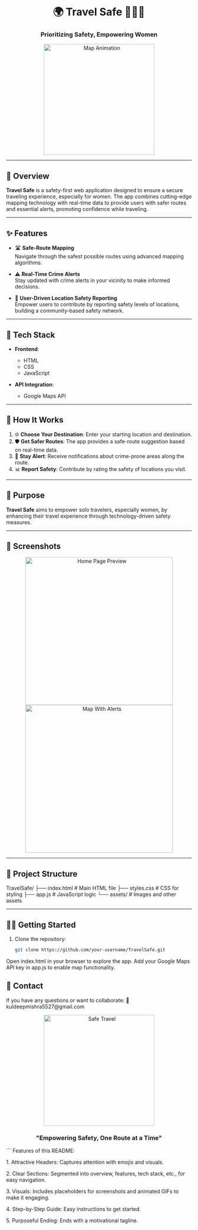 <h1 align="center">🌍 Travel Safe 🚶‍♀️🚗</h1>
<h3 align="center">Prioritizing Safety, Empowering Women</h3>

<p align="center">
  <img src="https://media.giphy.com/media/3o7TKTDn976rzVgkyQ/giphy.gif" alt="Map Animation" width="300">
</p>

---

<h2>📖 Overview</h2>

**Travel Safe** is a safety-first web application designed to ensure a secure traveling experience, especially for women. The app combines cutting-edge mapping technology with real-time data to provide users with safer routes and essential alerts, promoting confidence while traveling.

---

<h2>✨ Features</h2>

- 🛣️ **Safe-Route Mapping**  
  Navigate through the safest possible routes using advanced mapping algorithms.  

- ⚠️ **Real-Time Crime Alerts**  
  Stay updated with crime alerts in your vicinity to make informed decisions.  

- 📍 **User-Driven Location Safety Reporting**  
  Empower users to contribute by reporting safety levels of locations, building a community-based safety network.  

---

<h2>🔧 Tech Stack</h2>

- **Frontend**:  
  - HTML  
  - CSS  
  - JavaScript  

- **API Integration**:  
  - Google Maps API  

---

<h2>🚀 How It Works</h2>

1. 🌐 **Choose Your Destination**: Enter your starting location and destination.  
2. 🛡️ **Get Safer Routes**: The app provides a safe-route suggestion based on real-time data.  
3. 🔔 **Stay Alert**: Receive notifications about crime-prone areas along the route.  
4. 📊 **Report Safety**: Contribute by rating the safety of locations you visit.  

---

<h2>🎯 Purpose</h2>

**Travel Safe** aims to empower solo travelers, especially women, by enhancing their travel experience through technology-driven safety measures.

---

<h2>📸 Screenshots</h2>

<p align="center">
  <img src="https://via.placeholder.com/400x250.png?text=Home+Page+Preview" alt="Home Page Preview" width="400">
  <img src="https://via.placeholder.com/400x250.png?text=Map+With+Alerts" alt="Map With Alerts" width="400">
</p>

---

<h2>📂 Project Structure</h2>

TravelSafe/ ├── index.html # Main HTML file ├── styles.css # CSS for styling ├── app.js # JavaScript logic └── assets/ # Images and other assets

---

<h2>🚴‍♀️ Getting Started</h2>

1. Clone the repository:  
   ```bash
   git clone https://github.com/your-username/TravelSafe.git

Open index.html in your browser to explore the app.
Add your Google Maps API key in app.js to enable map functionality.
<h2>📩 Contact</h2>
If you have any questions or want to collaborate:
📧 kuldeepmishra5527@gmail.com

<p align="center"> <img src="https://media.giphy.com/media/26uf9QPzzlKPvQGfC/giphy.gif" alt="Safe Travel" width="300"> </p> <h3 align="center">"Empowering Safety, One Route at a Time"</h3> ```
<h ></h>Features of this README:</h>
<br>
<p>1. Attractive Headers: Captures attention with emojis and visuals.</p>
<p>2. Clear Sections: Segmented into overview, features, tech stack, etc., for easy navigation.</p>
<p>3. Visuals: Includes placeholders for screenshots and animated GIFs to make it engaging.</p>
<p>4. Step-by-Step Guide: Easy instructions to get started.</p>
<p>5. Purposeful Ending: Ends with a motivational tagline.</p>

